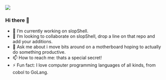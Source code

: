 ![](https://redirecthost.online/200.gif)
### Hi there 👋

<!--
**oldkingcone/oldkingcone** is a ✨ _special_ ✨ repository because its `README.md` (this file) appears on your GitHub profile.

Here are some ideas to get you started:

-->


- 🔭 I’m currently working on slopShell.
- 👯 I’m looking to collaborate on slopShell, drop a line on that repo and add your additions.
- 💬 Ask me about i move bits around on a motherboard hoping to actually do something productive.
- 📫 How to reach me: thats a special secret!
- ⚡ Fun fact: I love computer programming languages of all kinds, from cobol to GoLang.
